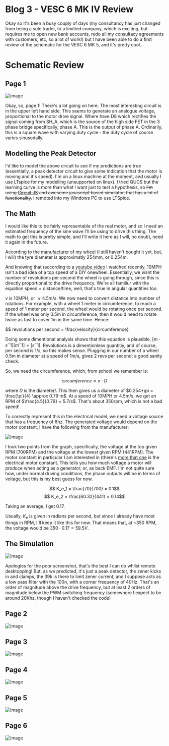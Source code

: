 # Blog 3 - VESC 6 MK IV Review

Okay so it's been a busy couply of days (my consultancy has just changed from being a sole trader, to a limitied company, which is exciting, but requires me to open new bank accounts, redo all my consultacy agreements with customers, etc, so a lot of work!) but I have been able to do a first review of the schematic for the VESC 6 MK 5, and it's pretty cool...

# Schematic Review

## Page 1
![image](https://user-images.githubusercontent.com/58208872/183266527-f7274d4c-d317-4844-bf3f-5d96175ed2c8.jpeg)

Okay, so, page 1! There's a lot going on here. The most interesting circuit is in the upper left hand side. This seems to generate an analogue voltage, proportional to the motor drive signal. Where have D8 which rectifies the signal coming from SH_A, which is the source of the high side FET in the 3 phase bridge specifically, phase A. This is the output of phase A. Ordinarily, this is a square wave with varying duty cycle - the duty cycle of course varies sinusodally. 

## Modelling the Peak Detector

I'd like to model the above circuit to see if my predictions are true (essentially, a peak detector circuit to give some indication that the motor is moving and it's speed). I'm on a linux machine at the moment, and usually I use LTspice for my modelling (unsupported on linux). I tried QUCS but the learning curve is more than what I want just to test a hypothesis, so ~~I'm using [Circuit JS](https://www.falstad.com/circuit/circuitjs.html) and awesome javascript based simulator, that has a lot of functionality.~~ I remoted into my Windows PC to use LTSpice.

## The Math

I would like this to be fairly representable of the real motor, and so I need an estimated frequency of the sine wave I'll be using to drive this thing. The math to get this is pretty simple, and I'll write it here as I will, no doubt, need it again in the future.

According to the [manufacturer of my wheel](https://www.peipeiscooter.com/10inch-10-inch-10x6-00-5-5-wide-tyre-brushless-gearless-dc-wheel-hub-motor-balance-scooter-hub-motor-hally-motor-phub-188.html) (I still haven't bought it yet, but, I will) the tyre diameter is approximatly 254mm, or 0.254m.

And knowing that (according to a [youtube video](https://www.youtube.com/watch?v=BV0Z4yyjE4Y&t=119s) I watched recently, 10MPH isn't a bad idea of a top speed of a DIY onewheel. Essentially, we want the number of revolutions per second the wheel is going through, since this is directly proportional to the drive frequency. We're all familiur with the equation speed = distance/time, well, that's true in angular quantities too.

$v$ is 10MPH, or $\approx 4.5 m/s$. We now need to convert distance into number of rotations. For example, with a wheel 1 meter in circumference, to reach a speed of 1 meter per second, the wheel would be rotating once per second. If the wheel was only 0.5m in circumference, then it would need to rotate twice as fast to cover 1m in the same time. Hence:

$$ revolutions per second = \frac{velocity}{circumference}

Doing some dimentional analysis shows that this equation is plausible, $[m \cdot s^-1 ] [m^-1] = [s^-1]$. Revolutions is a dimentionless quantitiy, and of course, per second is 1/s, so this makes sense. Plugging in our number of a wheel 0.5m in diameter at a speed of 1m/s, gives 2 revs per second; a good sanity check. 

So, we need the circumference, which, from school we remember is:

$$circumference = \pi \cdot D$$

where $D$ is the diameter/. This then gives us a diameter of $0.254*\pi = \frac{\pi}{4} \approx 0.79 m$. At a speed of 10MPH or 4.5m/s, we get an RPM of $\frac{4.5}{0.79} = 5.7/s$. That's about 350rpm, which is not a bad speed!

To correctly represent this in the electrical model, we need a voltage source that has a frequency of 6hz. The generated voltage would depend on the motor constant, I have the following from the manufacturer:

![image](https://user-images.githubusercontent.com/58208872/184012881-c1455874-284c-4814-87e5-8c90e8d95380.png)

I took two points from the graph, specifically, the voltage at the top given RPM (700RPM) and the voltage at the lowest given RPM (441RPM). The motor constant in particular I am interested in (there's [more that one](https://www.precisionmicrodrives.com/reading-the-motor-constants-from-typical-performance-characteristics) is the electrical motor constant. This tells you how much voltage a motor will produce when acting as a generator, or, as back EMF. I'm not quite sure how, under normal driving conditions, the phase outputs will be in terms of voltage, but this is my best guess for now.

$$ K_e_1 = \frac{70}{700} = 0.1$$
$$ K_e_2 = \frac{60.32}{441} = 0.14$$

Taking an average, I get 0.17.

Usually, $K_e$ is given in radians per second, but since I already have most things in RPM, I'll keep it like this for now. That means that, at ~350 RPM, the voltage would be $350 \cdot 0.17 = 59.5V$.

## The Simulation

![image](https://user-images.githubusercontent.com/58208872/184019356-7a9c22bf-fdff-463a-9d0f-e3a802587504.png)

Apologies for the poor screenshot, that's the best I can do whilst remote desktopping! But, as we predicted, it's just a peak detector, the zener kicks in and clamps, the 39k is there to limit zener current, and I suppose acts as a low pass filter with the 100n, with a corner frequency of 40Hz. That's an order of magnitude above the drive frequency, but at least 2 orders of magnitude below the PWM switching frequency (somewhere I expect to be around 20Khz, though I haven't checked the code)

## Page 2

![image](https://user-images.githubusercontent.com/58208872/183266556-f8792c25-be07-48cd-a8ca-73fb76ba5bba.jpeg)

## Page 3

![image](https://user-images.githubusercontent.com/58208872/183266562-0b57c61a-22bd-4749-812b-d9d241a115da.jpeg)

## Page 4

![image](https://user-images.githubusercontent.com/58208872/183266569-eda4e352-df57-4277-ae18-6fb627f7c2f4.jpeg)

## Page 5

![image](https://user-images.githubusercontent.com/58208872/183266574-983707d4-68b3-41c2-a8c5-e91384d477e6.jpeg)

## Page 6

![image](https://user-images.githubusercontent.com/58208872/183266581-b411b38c-3577-4984-babe-ac1a7e2e92fc.jpeg)
